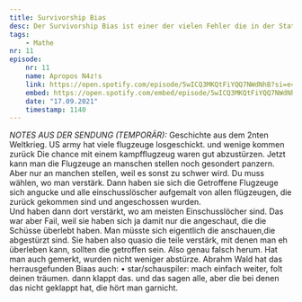 ```yaml
---
title: Survivorship Bias
desc: Der Survivorship Bias ist einer der vielen Fehler die in der Statistic auftauchen. Erläuter wird er anhand WW2 Kampfflieger und Berühmten Persönlichkeiten
tags:
    - Mathe
nr: 11
episode:
    nr: 11
    name: Apropos N4z!s 
    link: https://open.spotify.com/episode/5wICQ3MKQtFiYQQ7NWdNhB?si=e4517195539849c9
    embed: https://open.spotify.com/embed/episode/5wICQ3MKQtFiYQQ7NWdNhB?theme=0&t=1140
    date: "17.09.2021"
    timestamp: 1140
---
```


_NOTES AUS DER SENDUNG (TEMPORÄR):_
Geschichte aus dem 2nten Weltkrieg.
US army hat viele flugzeuge losgeschickt. und wenige kommen zurück
Die chance mit einem kampfflugzeug waren gut abzustürzen.
Jetzt kann man die Flugzeuge an manschen stellen noch gesondert panzern.
Aber nur an manchen stellen, weil es sonst zu schwer wird.
Du muss wählen, wo man verstärk.
Dann haben sie sich die Getroffene Flugzeuge sich angucke und alle einschusslöscher aufgemalt von allen flügzeugen, die zurück gekommen sind und angeschossen wurden.\
Und haben dann dort verstärkt, wo am meisten Einschusslöcher sind.
Das war aber Fail, weil sie haben sich ja damit nur die angeschaut, die die Schüsse überlebt haben.
Man müsste sich eigentlich die anschauen,die abgestürzt sind.
Sie haben also quasio die teile verstärk, mit denen man eh überleben kann, sollten die getroffen sein.
Also genau falsch herum. Hat man auch gemerkt, wurden nicht weniger abstürze.
Abrahm Wald hat das herrausgefunden
Biaas auch:
• star/schauspiler: mach einfach weiter, folt deinen träumen. dann klappt das. und das sagen alle, aber die bei denen das nicht geklappt hat, die hört man garnicht.